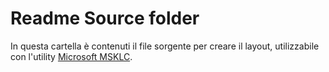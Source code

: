 # Readme Source folder

In questa cartella è contenuti il file sorgente per creare il layout, utilizzabile con l'utility <a href="https://www.microsoft.com/en-us/download/details.aspx?id=22339" terget="_blank">Microsoft MSKLC</a>.
